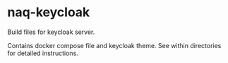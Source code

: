 # naq-keycloak

Build files for keycloak server.

Contains docker compose file and keycloak theme. See within directories for detailed instructions.

